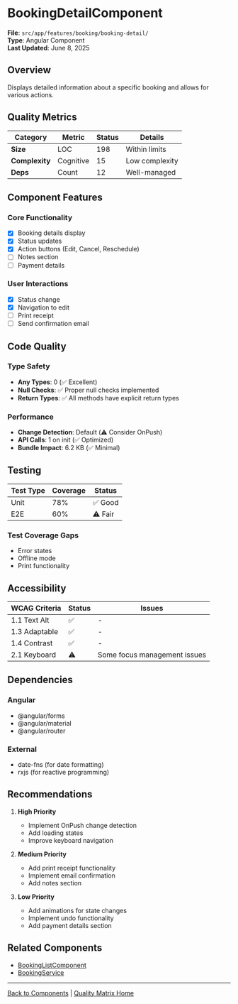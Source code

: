 # BookingDetailComponent

**File**: `src/app/features/booking/booking-detail/`  
**Type**: Angular Component  
**Last Updated**: June 8, 2025

## Overview

Displays detailed information about a specific booking and allows for various actions.

## Quality Metrics

| Category       | Metric    | Status | Details        |
| -------------- | --------- | ------ | -------------- |
| **Size**       | LOC       | 198    | Within limits  |
| **Complexity** | Cognitive | 15     | Low complexity |
| **Deps**       | Count     | 12     | Well-managed   |

## Component Features

### Core Functionality

- [x] Booking details display
- [x] Status updates
- [x] Action buttons (Edit, Cancel, Reschedule)
- [ ] Notes section
- [ ] Payment details

### User Interactions

- [x] Status change
- [x] Navigation to edit
- [ ] Print receipt
- [ ] Send confirmation email

## Code Quality

### Type Safety

- **Any Types**: 0 (✅ Excellent)
- **Null Checks**: ✅ Proper null checks implemented
- **Return Types**: ✅ All methods have explicit return types

### Performance

- **Change Detection**: Default (⚠️ Consider OnPush)
- **API Calls**: 1 on init (✅ Optimized)
- **Bundle Impact**: 6.2 KB (✅ Minimal)

## Testing

| Test Type | Coverage | Status  |
| --------- | -------- | ------- |
| Unit      | 78%      | ✅ Good |
| E2E       | 60%      | ⚠️ Fair |

### Test Coverage Gaps

- Error states
- Offline mode
- Print functionality

## Accessibility

| WCAG Criteria | Status | Issues                       |
| ------------- | ------ | ---------------------------- |
| 1.1 Text Alt  | ✅     | -                            |
| 1.3 Adaptable | ✅     | -                            |
| 1.4 Contrast  | ✅     | -                            |
| 2.1 Keyboard  | ⚠️     | Some focus management issues |

## Dependencies

### Angular

- @angular/forms
- @angular/material
- @angular/router

### External

- date-fns (for date formatting)
- rxjs (for reactive programming)

## Recommendations

1. **High Priority**
   - Implement OnPush change detection
   - Add loading states
   - Improve keyboard navigation

2. **Medium Priority**
   - Add print receipt functionality
   - Implement email confirmation
   - Add notes section

3. **Low Priority**
   - Add animations for state changes
   - Implement undo functionality
   - Add payment details section

## Related Components

- [BookingListComponent](./booking-list.md)
- [BookingService](./booking-service.md)

---

[Back to Components](./README.md) | [Quality Matrix Home](../README.md)
